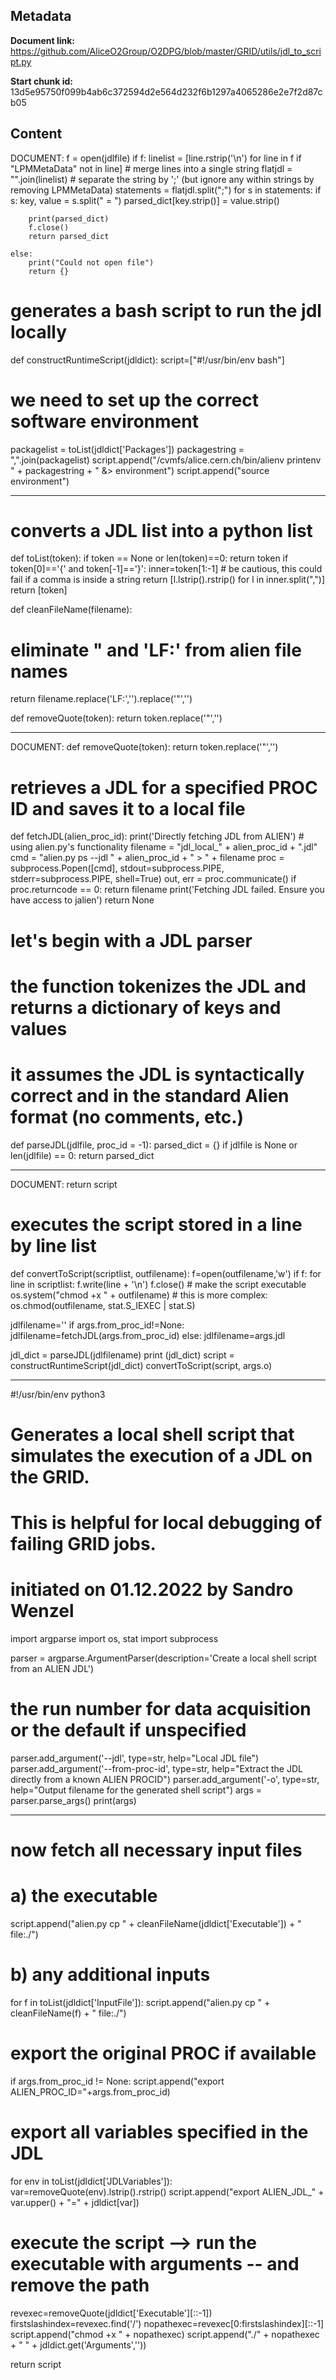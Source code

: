 ## Metadata

**Document link:** https://github.com/AliceO2Group/O2DPG/blob/master/GRID/utils/jdl_to_script.py

**Start chunk id:** 13d5e95750f099b4ab6c372594d2e564d232f6b1297a4065286e2e7f2d87cb05

## Content

DOCUMENT:
    f = open(jdlfile)
    if f:
        linelist = [line.rstrip('\n') for line in f if "LPMMetaData" not in line]
        # merge lines into a single string
        flatjdl = "".join(linelist)
        # separate the string by ';' (but ignore any within strings by removing LPMMetaData)
        statements = flatjdl.split(";")
        for s in statements:
            if s:
                key, value = s.split(" = ")
                parsed_dict[key.strip()] = value.strip()
        
        print(parsed_dict)
        f.close()
        return parsed_dict
    
    else:
        print("Could not open file")
        return {}  

  # generates a bash script to run the jdl locally
def constructRuntimeScript(jdldict):
  script=["#!/usr/bin/env bash"]
  # we need to set up the correct software environment
  packagelist = toList(jdldict['Packages'])
  packagestring = ",".join(packagelist)
  script.append("/cvmfs/alice.cern.ch/bin/alienv printenv " + packagestring + " &> environment")
  script.append("source environment")

---

# converts a JDL list into a python list
def toList(token):
  if token == None or len(token)==0:
    return token
  if token[0]=='{' and token[-1]=='}':
    inner=token[1:-1]
    # be cautious, this could fail if a comma is inside a string
    return [l.lstrip().rstrip() for l in inner.split(",")]
  return [token]

def cleanFileName(filename):
  # eliminate " and 'LF:' from alien file names
  return filename.replace('LF:','').replace('"','')

def removeQuote(token):
  return token.replace('"','')

---

DOCUMENT:
    def removeQuote(token):
        return token.replace('"','')

# retrieves a JDL for a specified PROC ID and saves it to a local file
def fetchJDL(alien_proc_id):
    print('Directly fetching JDL from ALIEN')
    # using alien.py's functionality
    filename = "jdl_local_" + alien_proc_id + ".jdl"
    cmd = "alien.py ps --jdl " + alien_proc_id + " > " + filename
    proc = subprocess.Popen([cmd], stdout=subprocess.PIPE, stderr=subprocess.PIPE, shell=True)
    out, err = proc.communicate()
    if proc.returncode == 0:
        return filename
    print('Fetching JDL failed. Ensure you have access to jalien')
    return None

# let's begin with a JDL parser
# the function tokenizes the JDL and returns a dictionary of keys and values
# it assumes the JDL is syntactically correct and in the standard Alien format (no comments, etc.)
def parseJDL(jdlfile, proc_id = -1):
    parsed_dict = {}
    if jdlfile is None or len(jdlfile) == 0:
        return parsed_dict

---

DOCUMENT:
    return script

# executes the script stored in a line by line list
def convertToScript(scriptlist, outfilename):
  f=open(outfilename,'w')
  if f:
    for line in scriptlist:
      f.write(line + '\n')
    f.close()
    # make the script executable
    os.system("chmod +x " + outfilename)
    # this is more complex: os.chmod(outfilename, stat.S_IEXEC | stat.S)

jdlfilename=''
if args.from_proc_id!=None:
  jdlfilename=fetchJDL(args.from_proc_id)
else:
  jdlfilename=args.jdl

jdl_dict = parseJDL(jdlfilename)
print (jdl_dict)
script = constructRuntimeScript(jdl_dict)
convertToScript(script, args.o)

---

#!/usr/bin/env python3

# Generates a local shell script that simulates the execution of a JDL on the GRID.
# This is helpful for local debugging of failing GRID jobs.

# initiated on 01.12.2022 by Sandro Wenzel

import argparse
import os, stat
import subprocess

parser = argparse.ArgumentParser(description='Create a local shell script from an ALIEN JDL')

# the run number for data acquisition or the default if unspecified
parser.add_argument('--jdl', type=str, help="Local JDL file")
parser.add_argument('--from-proc-id', type=str, help="Extract the JDL directly from a known ALIEN PROCID")
parser.add_argument('-o', type=str, help="Output filename for the generated shell script")
args = parser.parse_args()
print(args)

---

# now fetch all necessary input files
# a) the executable
script.append("alien.py cp " + cleanFileName(jdldict['Executable']) + " file:./")
# b) any additional inputs
for f in toList(jdldict['InputFile']):
    script.append("alien.py cp " + cleanFileName(f) + " file:./")

# export the original PROC if available
if args.from_proc_id != None:
    script.append("export ALIEN_PROC_ID="+args.from_proc_id)

# export all variables specified in the JDL
for env in toList(jdldict['JDLVariables']):
    var=removeQuote(env).lstrip().rstrip()
    script.append("export ALIEN_JDL_" + var.upper() + "=" + jdldict[var])

# execute the script --> run the executable with arguments -- and remove the path
revexec=removeQuote(jdldict['Executable'][::-1])
firstslashindex=revexec.find('/')
nopathexec=revexec[0:firstslashindex][::-1]
script.append("chmod +x " + nopathexec)
script.append("./" + nopathexec + " " + jdldict.get('Arguments',''))

return script